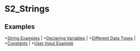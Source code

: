 # S2_Strings


## Examples
+[String Examples](S2_Strings/StringExamples.java) | +[Declaring Variables](Chapter1/FirstVariable.java) | +[Different Data Types](Chapter1/DataTypes.java) | +[Constants](Chapter1/Constants.java) | +[User Input Example](Chapter1/UserInput.java)
